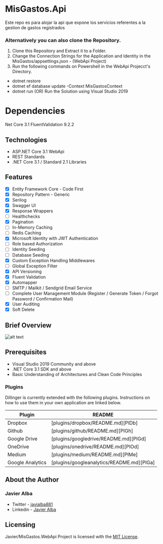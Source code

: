 # MisGastos.Api

Este repo  es para alojar la api que expone los servicios referentes a la gestion de 
gastos registrados

### Alternatively you can also clone the Repository.

1. Clone this Repository and Extract it to a Folder.
3. Change the Connection Strings for the Application and Identity in the MisGastos/appsettings.json - (WebApi Project)
2. Run the following commands on Powershell in the WebApi Projecct's Directory.
- dotnet restore
- dotnet ef database update -Context MisGastosContext
- dotnet run (OR) Run the Solution using Visual Studio 2019

# Dependencies
  Net Core 3.1
  FluentValidation 9.2.2

## Technologies
- ASP.NET Core 3.1 WebApi
- REST Standards
- .NET Core 3.1 / Standard 2.1 Libraries

## Features
- [x] Entity Framework Core - Code First
- [x] Repository Pattern - Generic
- [x] Serilog
- [x] Swagger UI
- [x] Response Wrappers
- [ ] Healthchecks
- [x] Pagination
- [ ] In-Memory Caching
- [ ] Redis Caching
- [x] Microsoft Identity with JWT Authentication
- [ ] Role based Authorization
- [ ] Identity Seeding
- [ ] Database Seeding
- [x] Custom Exception Handling Middlewares
- [ ] Global Exception Filter
- [x] API Versioning
- [x] Fluent Validation
- [x] Automapper
- [ ] SMTP / Mailkit / Sendgrid Email Service
- [ ] Complete User Management Module (Register / Generate Token / Forgot Password / Confirmation Mail)
- [x] User Auditing
- [x] Soft Delete

## Brief Overview
![alt text](https://www.codewithmukesh.com/wp-content/uploads/2020/06/Onion-Architecture-In-ASP.NET-Core.png)

## Prerequisites
- Visual Studio 2019 Community and above
- .NET Core 3.1 SDK and above
- Basic Understanding of Architectures and Clean Code Principles

### Plugins

Dillinger is currently extended with the following plugins. Instructions on how to use them in your own application are linked below.

| Plugin | README |
| ------ | ------ |
| Dropbox | [plugins/dropbox/README.md][PlDb] |
| Github | [plugins/github/README.md][PlGh] |
| Google Drive | [plugins/googledrive/README.md][PlGd] |
| OneDrive | [plugins/onedrive/README.md][PlOd] |
| Medium | [plugins/medium/README.md][PlMe] |
| Google Analytics | [plugins/googleanalytics/README.md][PlGa] |

## About the Author
### Javier Alba
- Twitter - [javialba881](https://www.twitter.com/javialba881)
- Linkedin - [Javier Alba](https://www.linkedin.com/in/javier-albarracin-4a6116160/)

## Licensing
Javier/MisGastos.WebApi Project is licensed with the [MIT License](http://127.0.0.1:3000/ealbarracin/MisGastos.Api/src/master/LICENSE).

